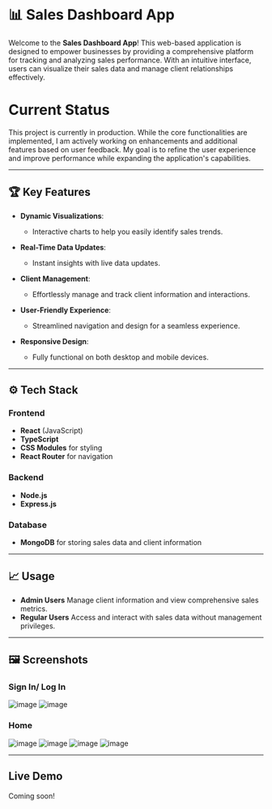 # 📊 Sales Dashboard App

Welcome to the **Sales Dashboard App**! This web-based application is designed to empower businesses by providing a comprehensive platform for tracking and analyzing sales performance. With an intuitive interface, users can visualize their sales data and manage client relationships effectively.

# Current Status
This project is currently in production. While the core functionalities are implemented, I am actively working on enhancements and additional features based on user feedback. My goal is to refine the user experience and improve performance while expanding the application's capabilities.

---

## 🏆 Key Features

- **Dynamic Visualizations**: 
  - Interactive charts to help you easily identify sales trends.
  
- **Real-Time Data Updates**: 
  - Instant insights with live data updates.

- **Client Management**: 
  - Effortlessly manage and track client information and interactions.

- **User-Friendly Experience**: 
  - Streamlined navigation and design for a seamless experience.

- **Responsive Design**: 
  - Fully functional on both desktop and mobile devices.

---

## ⚙️ Tech Stack

### Frontend
- **React** (JavaScript)
- **TypeScript**
- **CSS Modules** for styling
- **React Router** for navigation

### Backend
- **Node.js**
- **Express.js**

### Database
- **MongoDB** for storing sales data and client information
---
## 📈 Usage
- **Admin Users**
Manage client information and view comprehensive sales metrics.
- **Regular Users**
Access and interact with sales data without management privileges.
---
## 🖼️ Screenshots

### Sign In/ Log In
![image](https://github.com/user-attachments/assets/1e7d4261-3f2c-49df-8253-0ce6a3a5bcdc)
![image](https://github.com/user-attachments/assets/7d6c1f50-b0e8-4821-83f3-539df4ba7c69)

### Home 
![image](https://github.com/user-attachments/assets/13633a9d-2975-4976-9808-bf425f7f0d5c)
![image](https://github.com/user-attachments/assets/342bfea8-33aa-49e3-9cb1-2da3d7813876)
![image](https://github.com/user-attachments/assets/3ab48c16-e19c-4ed3-b13a-3c01ebb4ecb1)
![image](https://github.com/user-attachments/assets/2882bd3a-6b67-40ad-bbfc-9f74cd8134cb)

---
## Live Demo
Coming soon!

